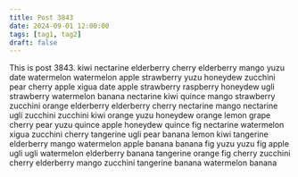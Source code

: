```yaml
---
title: Post 3843
date: 2024-09-01 12:00:00
tags: [tag1, tag2]
draft: false
---
```

This is post 3843.
kiwi
nectarine
elderberry
cherry
elderberry
mango
yuzu
date
watermelon
watermelon
apple
strawberry
yuzu
honeydew
zucchini
pear
cherry
apple
xigua
date
apple
strawberry
raspberry
honeydew
ugli
strawberry
watermelon
banana
nectarine
kiwi
quince
mango
strawberry
zucchini
orange
elderberry
elderberry
cherry
nectarine
mango
nectarine
ugli
zucchini
zucchini
kiwi
orange
yuzu
honeydew
orange
lemon
grape
cherry
pear
yuzu
quince
apple
honeydew
quince
fig
nectarine
watermelon
xigua
zucchini
cherry
tangerine
ugli
pear
banana
lemon
kiwi
tangerine
elderberry
mango
watermelon
apple
banana
banana
fig
yuzu
yuzu
fig
apple
ugli
ugli
watermelon
elderberry
banana
tangerine
orange
fig
cherry
zucchini
cherry
elderberry
mango
zucchini
tangerine
banana
watermelon
banana
